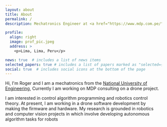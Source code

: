 ```yaml
---
layout: about
title: About
permalink: /
description: Mechatronics Engineer at <a href="https://www.mdp.com.pe/">MDP consulting</a>

profile:
  align: right
  image: prof_pic.jpeg
  address: >
    <p>Lima, Lima, Peru</p>

news: true  # includes a list of news items
selected_papers: true # includes a list of papers marked as "selected={true}"
social: true  # includes social icons at the bottom of the page
---
```


Hi, I'm Roger and I am a mechatronics from the [National University of Engineering](https://www.uni.edu.pe/), Currently I am working on MDP consulting on a drone project.

I am interested in control algorithm programming and robotics control theory. At present, I am working in a drone software development by making the firmware and hardware. My research is grounded in robotics and computer vision projects in which involve developing autonomous algorithm tasks for robots

